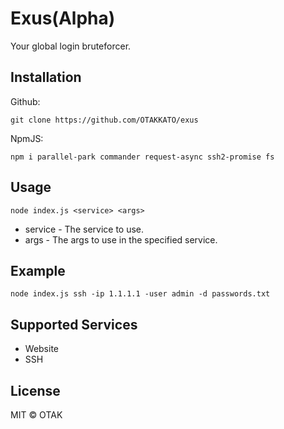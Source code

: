 # Exus(Alpha)
Your global login bruteforcer.

## Installation
Github:
```
git clone https://github.com/OTAKKATO/exus
```

NpmJS:
```
npm i parallel-park commander request-async ssh2-promise fs
```

## Usage
```
node index.js <service> <args>
```

- service - The service to use.
- args - The args to use in the specified service.

## Example
```
node index.js ssh -ip 1.1.1.1 -user admin -d passwords.txt
```

## Supported Services
- Website
- SSH

## License
MIT © OTAK